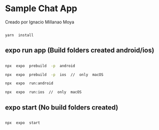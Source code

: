 
# Sample Chat App

  

Creado por Ignacio Millanao Moya

  

```bash

yarn  install

```

  

## expo run app (Build folders created android/ios)

  

```bash

npx  expo  prebuild  -p  android

npx  expo  prebuild  -p  ios  //  only  macOS

npx  expo  run:android

npx  expo  run:ios  //  only  macOS

```

  

## expo start (No build folders created)

  

```bash

npx  expo  start

```